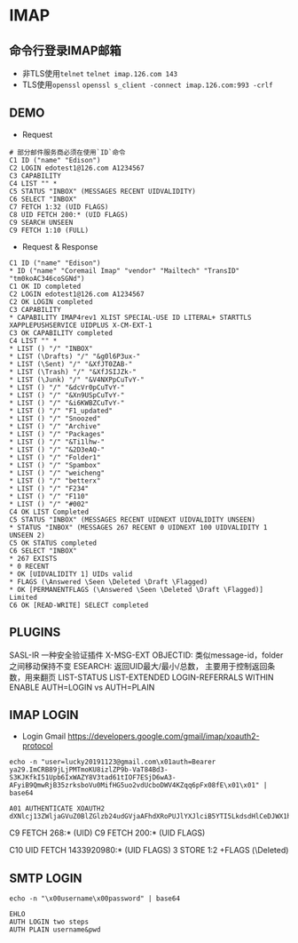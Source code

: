 # IMAP
## 命令行登录IMAP邮箱
- 非TLS使用`telnet`
    `telnet imap.126.com 143`
- TLS使用`openssl`
    `openssl s_client -connect imap.126.com:993 -crlf`
## DEMO
- Request
```
# 部分邮件服务商必须在使用`ID`命令
C1 ID ("name" "Edison")
C2 LOGIN edotest1@126.com A1234567
C3 CAPABILITY
C4 LIST "" *
C5 STATUS "INBOX" (MESSAGES RECENT UIDVALIDITY)
C6 SELECT "INBOX"
C7 FETCH 1:32 (UID FLAGS)
C8 UID FETCH 200:* (UID FLAGS)
C9 SEARCH UNSEEN
C9 FETCH 1:10 (FULL)
```
- Request & Response
```
C1 ID ("name" "Edison")
* ID ("name" "Coremail Imap" "vendor" "Mailtech" "TransID" "tm0koAC346coSGNd")
C1 OK ID completed
C2 LOGIN edotest1@126.com A1234567
C2 OK LOGIN completed
C3 CAPABILITY
* CAPABILITY IMAP4rev1 XLIST SPECIAL-USE ID LITERAL+ STARTTLS XAPPLEPUSHSERVICE UIDPLUS X-CM-EXT-1
C3 OK CAPABILITY completed
C4 LIST "" *
* LIST () "/" "INBOX"
* LIST (\Drafts) "/" "&g0l6P3ux-"
* LIST (\Sent) "/" "&XfJT0ZAB-"
* LIST (\Trash) "/" "&XfJSIJZk-"
* LIST (\Junk) "/" "&V4NXPpCuTvY-"
* LIST () "/" "&dcVr0pCuTvY-"
* LIST () "/" "&Xn9USpCuTvY-"
* LIST () "/" "&i6KWBZCuTvY-"
* LIST () "/" "F1_updated"
* LIST () "/" "Snoozed"
* LIST () "/" "Archive"
* LIST () "/" "Packages"
* LIST () "/" "&Ti1lhw-"
* LIST () "/" "&2D3eAQ-"
* LIST () "/" "Folder1"
* LIST () "/" "Spambox"
* LIST () "/" "weicheng"
* LIST () "/" "betterx"
* LIST () "/" "F234"
* LIST () "/" "F110"
* LIST () "/" "#002"
C4 OK LIST Completed
C5 STATUS "INBOX" (MESSAGES RECENT UIDNEXT UIDVALIDITY UNSEEN)
* STATUS "INBOX" (MESSAGES 267 RECENT 0 UIDNEXT 100 UIDVALIDITY 1 UNSEEN 2)
C5 OK STATUS completed
C6 SELECT "INBOX"
* 267 EXISTS
* 0 RECENT
* OK [UIDVALIDITY 1] UIDs valid
* FLAGS (\Answered \Seen \Deleted \Draft \Flagged)
* OK [PERMANENTFLAGS (\Answered \Seen \Deleted \Draft \Flagged)] Limited
C6 OK [READ-WRITE] SELECT completed
```

## PLUGINS
SASL-IR 一种安全验证插件
X-MSG-EXT
OBJECTID: 类似message-id，folder之间移动保持不变
ESEARCH: 返回UID最大/最小/总数， 主要用于控制返回条数，用来翻页
LIST-STATUS
LIST-EXTENDED
LOGIN-REFERRALS
WITHIN
ENABLE
AUTH=LOGIN vs AUTH=PLAIN
## IMAP LOGIN
- Login Gmail
https://developers.google.com/gmail/imap/xoauth2-protocol
```
echo -n "user=lucky20191123@gmail.com\x01auth=Bearer ya29.ImCRB89jLjPMTmoKU8izlZP9b-VaT84Bd3-S3KJKfkI51Upb6IxWAZY8V3tad61tIOF7ESjD6wA3-AFyiB9QmwRjB35zrksboVu0MifHG5uo2vdUcboDWV4KZqq6pFx08fE\x01\x01" | base64
```
```OK
A01 AUTHENTICATE XOAUTH2 dXNlcj13ZWljaGVuZ0BlZGlzb24udGVjaAFhdXRoPUJlYXJlciB5YTI5LkdsdHlCeDJWX1hWSGZDQm44Rk9ReW53dGVPN3FuSkdfTzRjeUVxYmtvRkFIcUNWZ29HTVRMVUlIN2RER3JxWmV4Rmxfc1lhdnlJNGpicTQyTVFXSkVNTWtrUmxCMlNSNktXWGJoRUI3YXV3TWNweDFRc0JDYkhUb21qc2IBAQ==
```


C9 FETCH 268:* (UID)
C9 FETCH 200:* (UID FLAGS)

C10 UID FETCH 1433920980:* (UID FLAGS)
3 STORE 1:2 +FLAGS (\Deleted)

## SMTP LOGIN
`echo -n "\x00username\x00password" | base64`
```
EHLO
AUTH LOGIN two steps
AUTH PLAIN username&pwd
```